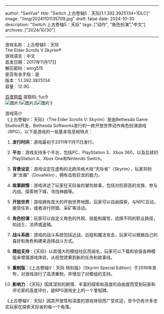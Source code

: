 
---
author: "SanYue"
title: "Switch 上古卷轴5：天际[1.1.392.3925134+1DLC]"
image: "/img/20241101135709.jpg"
draft: false
date: 2024-10-30
description: "Switch 上古卷轴5：天际"
tags: ["动作", "角色扮演","中文"]
archives: ["2024/10/30"]

---

游戏名称：上古卷轴5：天际   
The Elder Scrolls V Skyrim®    
游戏语言：中文  
首发日期：2017年11月17日  
解压密码：wing515  
是否有金手指：是  
版本：1.1.392.3925134   
容量：12.9G

[百度网盘](https://pan.baidu.com/s/1PFk45DtCfkdGsX7ALl0rcw) 提取码: fuc9  
![图片1](/img/a0bb7e1720c8.jpg)![图片2](/img/0df936a0b1.jpg)![图片3](/img/33abca6f6271.jpg)  

游戏简介  
《上古卷轴V：天际》（The Elder Scrolls V: Skyrim）是由Bethesda Game Studios开发，Bethesda Softworks发行的一款开放世界动作角色扮演游戏（RPG）。以下是游戏的一些基本信息和特点：

1. **发行时间**：游戏最初于2011年11月11日发行。

2. **平台**：游戏支持多个平台，包括PC、PlayStation 3、Xbox 360，以及后续的PlayStation 4、Xbox One和Nintendo Switch。

3. **背景设定**：游戏设定在虚构的北欧风格大陆“天际省”（Skyrim），玩家将扮演“龙裔”（Dovahkiin），拥有击败巨龙的能力。

4. **故事剧情**：游戏讲述了玩家在天际省的冒险故事，包括对抗邪恶的龙族、参与内战、探索地下城、寻找神器等。

5. **开放世界**：游戏拥有庞大的开放世界地图，玩家可以自由探索，与NPC互动，接受任务，或者进行狩猎、采矿等活动。

6. **角色扮演**：玩家可以自定义角色的外观、技能和属性，选择不同的职业路径，如战士、法师或盗贼。

7. **战斗系统**：游戏的战斗系统包括近战、远程和魔法攻击，玩家可以根据自己的喜好和角色构建来选择战斗方式。

8. **模组支持**：《天际》以其强大的模组社区而闻名，玩家可以下载和安装各种模组来增强游戏体验，从视觉效果到新的任务和故事线。

9. **重制版**：《上古卷轴V：天际 特别版》（Skyrim Special Edition）于2016年发布，对游戏进行了高清重制，并增加了对模组的支持。

10. **影响力**：《天际》因其深刻的剧情、丰富的探索和高度的自由度而受到玩家和评论家的高度评价，是RPG游戏史上的一个里程碑。

《上古卷轴V：天际》因其开放性和深度的游戏体验而广受欢迎，至今仍有许多忠实玩家在探索天际省的每一个角落。
